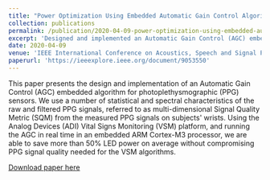 ```yaml
---
title: "Power Optimization Using Embedded Automatic Gain Control Algorithm with Photoplethysmography Signal Quality Classification"
collection: publications
permalink: /publication/2020-04-09-power-optimization-using-embedded-automatic-gain-control-algorithm-with-photoplethysmography-signal-quality-classification
excerpt: 'Designed and implemented an Automatic Gain Control (AGC) embedded algorithm for photoplethysmographic (PPG) heart sensors.'
date: 2020-04-09
venue: 'IEEE International Conference on Acoustics, Speech and Signal Processing (ICASSP)'
paperurl: 'https://ieeexplore.ieee.org/document/9053550'
---
```

This paper presents the design and implementation of an Automatic Gain Control (AGC) embedded algorithm for photoplethysmographic (PPG) sensors. We use a number of statistical and spectral characteristics of the raw and filtered PPG signals, referred to as multi-dimensional Signal Quality Metric (SQM) from the measured PPG signals on subjects' wrists. Using the Analog Devices (ADI) Vital Signs Monitoring (VSM) platform, and running the AGC in real time in an embedded ARM Cortex-M3 processor, we are able to save more than 50% LED power on average without compromising PPG signal quality needed for the VSM algorithms.

[Download paper here](https://ieeexplore.ieee.org/document/9053550)

